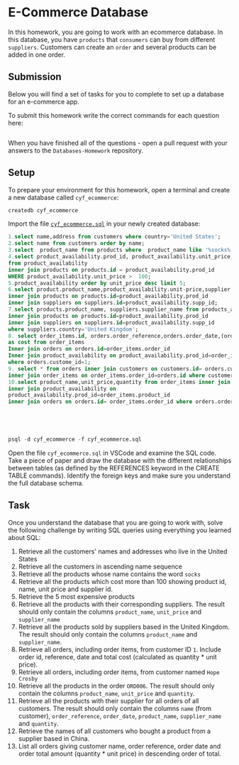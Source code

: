 # E-Commerce Database

In this homework, you are going to work with an ecommerce database. In this database, you have `products` that `consumers` can buy from different `suppliers`. Customers can create an `order` and several products can be added in one order.

## Submission

Below you will find a set of tasks for you to complete to set up a database for an e-commerce app.

To submit this homework write the correct commands for each question here:
```sql


```

When you have finished all of the questions - open a pull request with your answers to the `Databases-Homework` repository.

## Setup

To prepare your environment for this homework, open a terminal and create a new database called `cyf_ecommerce`:

```sql
createdb cyf_ecommerce
```

Import the file [`cyf_ecommerce.sql`](./cyf_ecommerce.sql) in your newly created database:

```sql
1.select name,address from customers where country='United States';
2.select name from customers order by name;
3.select  product_name from products where  product_name like '%socks%';select unit_price from;
4.select product_availability.prod_id, product_availability.unit_price, product_availability.supp_id
from product_availability
inner join products on products.id = product_availability.prod_id
WHERE product_availability.unit_price >  100;
5.product_availability order by unit_price desc limit 5;
6.select product.product_name,product_availability.unit-price,supplier.supplier_name from product_availability 
inner join products on products.id=product_availability.prod_id
inner join suppliers on suppliers.id=product_availability.supp_id;
7.select products.product_name, suppliers.supplier_name from products_availability
inner join products on products.id=product_availability.prod_id
inner join suppliers on suppliers.id=product_availability.supp_id
where suppliers.country='United Kingdom';
8. select order_items.id, orders.order_reference,orders.order_date,(order_items.quantity * product_availability.unit_price )
as cost from order_items 
Inner join orders on orders.id=order_items.order_id
Inner join product_availability on product_availability.prod_id=order_items.product_id
where orders.custome_id=1;
9. select * from orders inner join customers on customers.id= orders.customer_id 
inner join order_items on order_items.order_id=orders.id where customers.name='Hope Crosby';
10.select product_name,unit_price,quantity from order_items inner join products on products.id=order_items.product_id
inner join product_availability on 
product_availability.prod_id=order_items.product_id 
inner join orders on orders.id= order_items.order_id where orders.order_reference='ORD006';





psql -d cyf_ecommerce -f cyf_ecommerce.sql
```

Open the file `cyf_ecommerce.sql` in VSCode and examine the SQL code. Take a piece of paper and draw the database with the different relationships between tables (as defined by the REFERENCES keyword in the CREATE TABLE commands). Identify the foreign keys and make sure you understand the full database schema.

## Task

Once you understand the database that you are going to work with, solve the following challenge by writing SQL queries using everything you learned about SQL:

1. Retrieve all the customers' names and addresses who live in the United States
2. Retrieve all the customers in ascending name sequence
3. Retrieve all the products whose name contains the word `socks`
4. Retrieve all the products which cost more than 100 showing product id, name, unit price and supplier id.
5. Retrieve the 5 most expensive products
6. Retrieve all the products with their corresponding suppliers. The result should only contain the columns `product_name`, `unit_price` and `supplier_name`
7. Retrieve all the products sold by suppliers based in the United Kingdom. The result should only contain the columns `product_name` and `supplier_name`.
8. Retrieve all orders, including order items, from customer ID `1`. Include order id, reference, date and total cost (calculated as quantity * unit price).
9. Retrieve all orders, including order items, from customer named `Hope Crosby`
10. Retrieve all the products in the order `ORD006`. The result should only contain the columns `product_name`, `unit_price` and `quantity`.
11. Retrieve all the products with their supplier for all orders of all customers. The result should only contain the columns `name` (from customer), `order_reference`, `order_date`, `product_name`, `supplier_name` and `quantity`.
12. Retrieve the names of all customers who bought a product from a supplier based in China.
13. List all orders giving customer name, order reference, order date and order total amount (quantity * unit price) in descending order of total.

